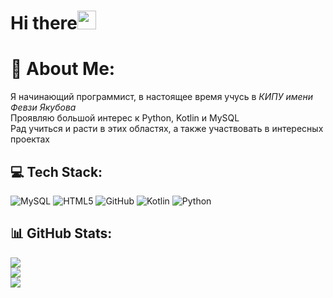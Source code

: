 # Hi there<img src="https://media.giphy.com/media/hvRJCLFzcasrR4ia7z/giphy.gif" width="30px"/>

# 💫 About Me:
Я начинающий программист, в настоящее время учусь в *КИПУ имени Февзи Якубова*<br>Проявляю большой интерес к Python, Kotlin и MySQL<br>Рад учиться и расти в этих областях, а также участвовать в интересных проектах


## 💻 Tech Stack:
![MySQL](https://img.shields.io/badge/mysql-4479A1.svg?style=for-the-badge&logo=mysql&logoColor=white) ![HTML5](https://img.shields.io/badge/html5-%23E34F26.svg?style=for-the-badge&logo=html5&logoColor=white) ![GitHub](https://img.shields.io/badge/github-%23121011.svg?style=for-the-badge&logo=github&logoColor=white) ![Kotlin](https://img.shields.io/badge/kotlin-%237F52FF.svg?style=for-the-badge&logo=kotlin&logoColor=white) ![Python](https://img.shields.io/badge/python-3670A0?style=for-the-badge&logo=python&logoColor=ffdd54)
## 📊 GitHub Stats:
![](https://github-readme-stats.vercel.app/api?username=ohneRE-L&theme=dark&hide_border=false&include_all_commits=false&count_private=false)<br/>
![](https://github-readme-streak-stats.herokuapp.com/?user=ohneRE-L&theme=dark&hide_border=false)<br/>
![](https://github-readme-stats.vercel.app/api/top-langs/?username=ohneRE-L&theme=dark&hide_border=false&include_all_commits=false&count_private=false&layout=compact)
